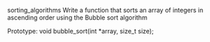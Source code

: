 sorting_algorithms
Write a function that sorts an array of integers in ascending order using the Bubble sort algorithm

Prototype: void bubble_sort(int *array, size_t size);
